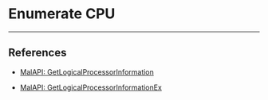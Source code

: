 # Enumerate CPU

---
## References

- [MalAPI: GetLogicalProcessorInformation](https://malapi.io/winapi/GetLogicalProcessorInformation)

- [MalAPI: GetLogicalProcessorInformationEx](https://malapi.io/winapi/GetLogicalProcessorInformationEx)